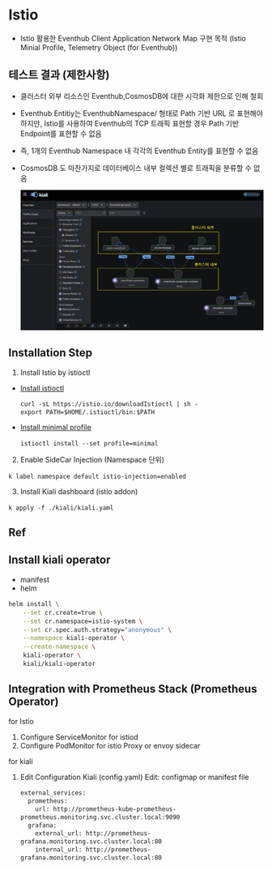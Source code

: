 # Istio
- Istio 활용한 Eventhub Client Application Network Map 구현 목적 (Istio Minial Profile, Telemetry Object (for Eventhub))

## 테스트 결과 (제한사항)
- 클러스터 외부 리소스인 Eventhub,CosmosDB에 대한 시각화 제한으로 인해 철회
- Eventhub Entitiy는 EventhubNamespace/<Entity> 형태로 Path 기반 URL 로 표현해야 하지만, Istio를 사용하여 Eventhub의 TCP 트래픽 표현할 경우 Path 기반 Endpoint를 표현할 수 없음
- 즉, 1개의 Eventhub Namespace 내 각각의 Eventhub Entity를 표현할 수 없음
- CosmosDB 도 마찬가지로 데이터베이스 내부 컬렉션 별로 트래픽을 분류할 수 없음

  ![](../../diagram/istio.png)

## Installation Step

1. Install Istio by istioctl

- [Install istioctl](https://istio.io/latest/docs/ops/diagnostic-tools/istioctl/#install-hahahugoshortcode949s2hbhb)

  ```
  curl -sL https://istio.io/downloadIstioctl | sh -
  export PATH=$HOME/.istioctl/bin:$PATH
  ```

- [Install minimal profile](https://istio.io/latest/docs/setup/install/istioctl/#install-a-different-profile)

  `istioctl install --set profile=minimal`

2. Enable SideCar Injection (Namespace 단위)

`k label namespace default istio-injection=enabled`

3. Install Kiali dashboard (istio addon)

  `k apply -f ./kiali/kiali.yaml`


## Ref
## Install kiali operator
- manifest
- helm
```bash
helm install \
    --set cr.create=true \
    --set cr.namespace=istio-system \
    --set cr.spec.auth.strategy="anonymous" \
    --namespace kiali-operator \
    --create-namespace \
    kiali-operator \
    kiali/kiali-operator
```

## Integration with Prometheus Stack (Prometheus Operator)
for Istio
1. Configure ServiceMonitor for istiod
2. Configure PodMonitor for istio Proxy or envoy sidecar

for kiali
1. Edit Configuration Kiali (config.yaml)
    Edit: configmap or manifest file
    ```
    external_services:
      prometheus:
        url: http://prometheus-kube-prometheus-prometheus.monitoring.svc.cluster.local:9090
      grafana: 
        external_url: http://prometheus-grafana.monitoring.svc.cluster.local:80
        internal_url: http://prometheus-grafana.monitoring.svc.cluster.local:80
    ```